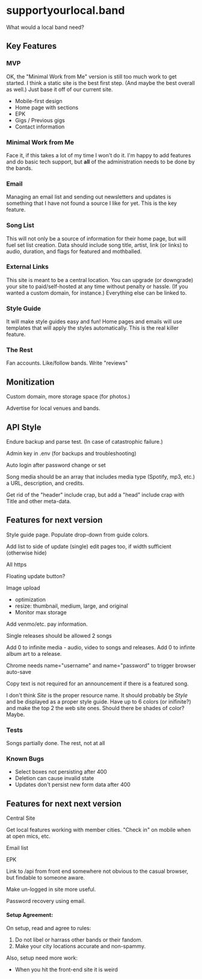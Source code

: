 # supportyourlocal.band

What would a local band need?

## Key Features

### MVP

OK, the "Minimal Work from Me" version is still too much work to get started. I think a static site is the best first step. (And maybe the best overall as well.) Just base it off of our current site.

* Mobile-first design
* Home page with sections
* EPK
* Gigs / Previous gigs
* Contact information

### Minimal Work from Me

Face it, if this takes a lot of my time I won't do it. I'm happy to add features and do basic tech support, but **all** of the administration needs to be done by the bands.

### Email

Managing an email list and sending out newsletters and updates is something that I have not found a source I like for yet. This is the key feature.

### Song List

This will not only be a source of information for their home page, but will fuel set list creation. Data should include song title, artist, link (or links) to audio, duration, and flags for featured and mothballed.

### External Links

This site is meant to be a central location. You can upgrade (or downgrade) your site to paid/self-hosted at any time without penalty or hassle. (If you wanted a custom domain, for instance.) Everything else can be linked to.

### Style Guide

It will make style guides easy and fun! Home pages and emails will use templates that will apply the styles automatically. This is the real killer feature.

### The Rest

Fan accounts. Like/follow bands. Write "reviews"

## Monitization

Custom domain, more storage space (for photos.)

Advertise for local venues and bands.

## API Style

Endure backup and parse test. (In case of catastrophic failure.)

Admin key in .env (for backups and troubleshooting)

Auto login after password change or set

Song media should be an array that includes media type (Spotify, mp3, etc.) a URL, description, and credits.

Get rid of the "header" include crap, but add a "head" include crap with Title and other meta-data.

## Features for next version

Style guide page. Populate drop-down from guide colors.

Add list to side of update (single) edit pages too, if width sufficient (otherwise hide)

All https

Floating update button?

Image upload
* optimization
* resize: thumbnail, medium, large, and original
* Monitor max storage

Add venmo/etc. pay information.

Single releases should be allowed 2 songs

Add 0 to infinite media - audio, video to songs and releases. Add 0 to infinte album art to a release.

Chrome needs name="username" and name="password" to trigger browser auto-save

Copy text is not required for an announcement if there is a featured song.

I don't think *Site* is the proper resource name. It should probably be *Style* and be displayed as a proper style guide. Have up to 6 colors (or inifinite?) and make the top 2 the web site ones. Should there be shades of color? Maybe.

### Tests

Songs partially done. The rest, not at all

### Known Bugs

* Select boxes not persisting after 400
* Deletion can cause invalid state
* Updates don't persist new form data after 400

## Features for next next version

Central Site

Get local features working with member cities. "Check in" on mobile when at open mics, etc.

Email list

EPK

Link to /api from front end somewhere not obvious to the casual browser, but findable to someone aware.

Make un-logged in site more useful.

Password recovery using email.

#### Setup Agreement:

On setup, read and agree to rules:

1. Do not libel or harrass other bands or their fandom.
2. Make your city locations accurate and non-spammy.

Also, setup need more work:
* When you hit the front-end site it is weird
